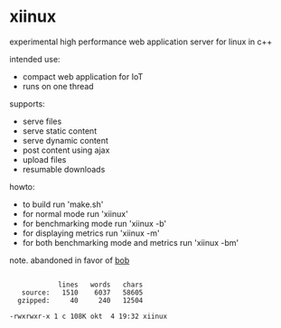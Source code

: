 # xiinux

experimental high performance web application server for linux in c++

intended use:
* compact web application for IoT
* runs on one thread

supports:
* serve files
* serve static content
* serve dynamic content
* post content using ajax
* upload files
* resumable downloads

howto:
* to build run 'make.sh'
* for normal mode run 'xiinux'
* for benchmarking mode run 'xiinux -b'
* for displaying metrics run 'xiinux -m'
* for both benchmarking mode and metrics run 'xiinux -bm'

note. abandoned in favor of [bob](https://github.com/calint/bob)

```

            lines   words   chars
   source:   1510    6037   58605
  gzipped:     40     240   12504

-rwxrwxr-x 1 c 108K okt  4 19:32 xiinux

```